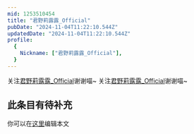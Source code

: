 ```yaml
---
mid: 1253510454
title: "君野莉露露_Official"
pubDate: "2024-11-04T11:22:10.544Z"
updatedDate: "2024-11-04T11:22:10.544Z"
profile:
  {
    Nickname: ["君野莉露露_Official"],
  }
---
```


关注[君野莉露露_Official](https://space.bilibili.com/1253510454)谢谢喵~ 关注[君野莉露露_Official](https://space.bilibili.com/1253510454)谢谢喵~

## 此条目有待补充
你可以在[这里](https://github.com/Yuhanawa/VTuber.ICU-Content/edit/master/v/君野莉露露_Official/index.md)编辑本文
